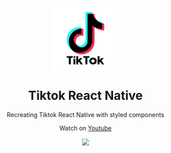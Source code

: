 <h1 align="center">
  <img src="/assets/logo.png" width="150">
<br>
<br>
Tiktok React Native
</h1>

<p align="center">Recreating Tiktok React Native with styled components</p>
<p align="center">Watch on <a href="https://www.youtube.com/watch?v=1oi83QsTG90">Youtube</a></p>

<div align="center">
   <a href="https://www.youtube.com/watch?v=1oi83QsTG90">
   <img align="center" src="/assets/app.gif" width="230px">
   </a>

</div>
